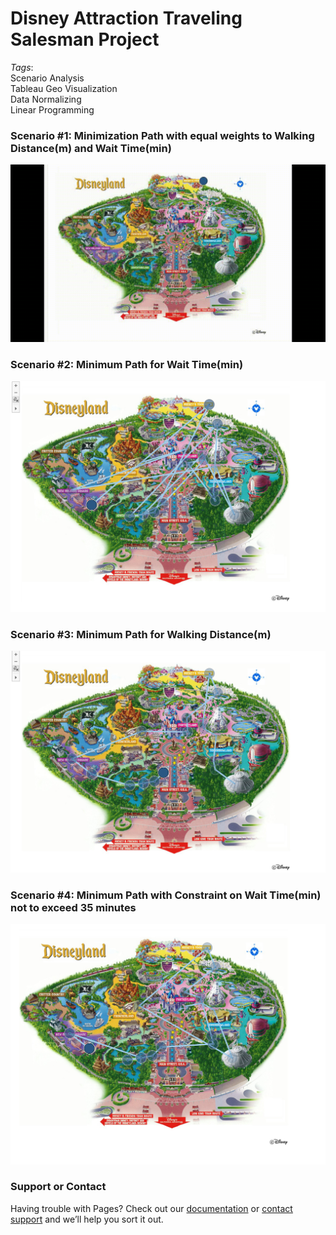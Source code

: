 # **Disney Attraction Traveling Salesman Project**
_Tags_: <br/>
Scenario Analysis <br/>
Tableau Geo Visualization <br/>
Data Normalizing <br/>
Linear Programming <br/>

### Scenario #1: Minimization Path with equal weights to Walking Distance(m) and Wait Time(min)
![](reports/dis.gif)


### Scenario #2: Minimum Path for Wait Time(min)
![](reports/diswait.PNG)



### Scenario #3: Minimum Path for Walking Distance(m)
![](reports/diswalk.PNG)


### Scenario #4: Minimum Path with Constraint on Wait Time(min) not to exceed 35 minutes
![](reports/dis35.PNG)





### Support or Contact

Having trouble with Pages? Check out our [documentation](https://help.github.com/categories/github-pages-basics/) or [contact support](https://github.com/contact) and we’ll help you sort it out.
